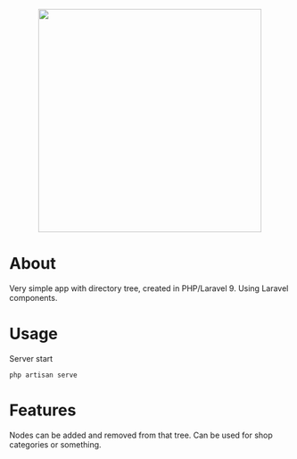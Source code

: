 <p align="center"><a href="https://laravel.com" target="_blank"><img src="https://raw.githubusercontent.com/laravel/art/master/logo-lockup/5%20SVG/2%20CMYK/1%20Full%20Color/laravel-logolockup-cmyk-red.svg" width="400"></a></p>

# About
Very simple app with directory tree, created in PHP/Laravel 9. Using Laravel components.

# Usage

Server start
```
php artisan serve
```

# Features

Nodes can be added and removed from that tree. Can be used for shop categories or something.